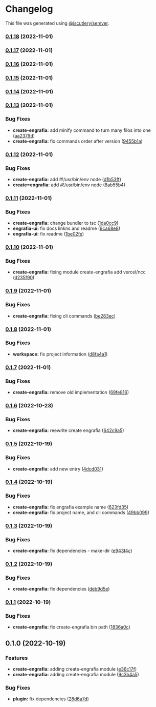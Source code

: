 # Changelog

This file was generated using [@jscutlery/semver](https://github.com/jscutlery/semver).

### [0.1.18](https://github.com/Jucian0/engrafia/compare/@engrafia/create-engrafia@0.1.17...@engrafia/create-engrafia@0.1.18) (2022-11-01)

### [0.1.17](https://github.com/Jucian0/engrafia/compare/@engrafia/create-engrafia@0.1.16...@engrafia/create-engrafia@0.1.17) (2022-11-01)

### [0.1.16](https://github.com/Jucian0/engrafia/compare/@engrafia/create-engrafia@0.1.15...@engrafia/create-engrafia@0.1.16) (2022-11-01)

### [0.1.15](https://github.com/Jucian0/engrafia/compare/@engrafia/create-engrafia@0.1.14...@engrafia/create-engrafia@0.1.15) (2022-11-01)

### [0.1.14](https://github.com/Jucian0/engrafia/compare/@engrafia/create-engrafia@0.1.13...@engrafia/create-engrafia@0.1.14) (2022-11-01)

### [0.1.13](https://github.com/Jucian0/engrafia/compare/@engrafia/create-engrafia@0.1.12...@engrafia/create-engrafia@0.1.13) (2022-11-01)


### Bug Fixes

* **create-engrafia:** add minify command to turn many filos into one ([aa2379d](https://github.com/Jucian0/engrafia/commit/aa2379d95cce5ba04136626e5de0aaa87ad6e89d))
* **create-engrafia:** fix commands order after version ([9455b1a](https://github.com/Jucian0/engrafia/commit/9455b1aa9c0faa5df0bd4aa266232a4df50b3b5d))

### [0.1.12](https://github.com/Jucian0/engrafia/compare/@engrafia/create-engrafia@0.1.11...@engrafia/create-engrafia@0.1.12) (2022-11-01)


### Bug Fixes

* **create-engrafia:** add #!/usr/bin/env node ([d1b53ff](https://github.com/Jucian0/engrafia/commit/d1b53ffa0782814118b9dad85109627011a771d9))
* **create=engrafia:** add #!/usr/bin/env node ([8ab55b4](https://github.com/Jucian0/engrafia/commit/8ab55b4628a983d4afc390a8e5f1814507e26cd3))

### [0.1.11](https://github.com/Jucian0/engrafia/compare/@engrafia/create-engrafia@0.1.10...@engrafia/create-engrafia@0.1.11) (2022-11-01)


### Bug Fixes

* **create-engrafia:** change bundler to tsc ([1da0cc9](https://github.com/Jucian0/engrafia/commit/1da0cc96e895dd82e6d4281b7594c13ceb069b9e))
* **engrafia-ui:** fix docs linkns and readme ([9ca68e8](https://github.com/Jucian0/engrafia/commit/9ca68e89b1fbe5d258d90d2a036544c4ca209f9e))
* **engrafia-ui:** fix readme ([1be02fe](https://github.com/Jucian0/engrafia/commit/1be02fe56aa7892b33995154315968a5aaec9c86))

### [0.1.10](https://github.com/Jucian0/engrafia/compare/@engrafia/create-engrafia@0.1.9...@engrafia/create-engrafia@0.1.10) (2022-11-01)


### Bug Fixes

* **create-engrafia:** fixing module create-engrafia add vercel/ncc ([d235f90](https://github.com/Jucian0/engrafia/commit/d235f90e1f05d6bf5bf6f98a905969bfa1f09393))

### [0.1.9](https://github.com/Jucian0/engrafia/compare/@engrafia/create-engrafia@0.1.8...@engrafia/create-engrafia@0.1.9) (2022-11-01)


### Bug Fixes

* **create-engrafia:** fixing cli commands ([be283ec](https://github.com/Jucian0/engrafia/commit/be283ecb51d2d9ee6d077cf50a2718591c4ef5d3))

### [0.1.8](https://github.com/Jucian0/engrafia/compare/@engrafia/create-engrafia@0.1.7...@engrafia/create-engrafia@0.1.8) (2022-11-01)


### Bug Fixes

* **workspace:** fix project information ([d8fa4a1](https://github.com/Jucian0/engrafia/commit/d8fa4a1a212154330f4fc3fb93ffab7ea3f5e9a9))

### [0.1.7](https://github.com/Jucian0/engrafia/compare/@engrafia/create-engrafia@0.1.6...@engrafia/create-engrafia@0.1.7) (2022-11-01)


### Bug Fixes

* **create-engrafia:** remove old implementation ([69fe816](https://github.com/Jucian0/engrafia/commit/69fe816dbbfd6039b9f4278b7572c21bbce721cf))

### [0.1.6](https://github.com/Jucian0/engrafia/compare/@engrafia/create-engrafia@0.1.5...@engrafia/create-engrafia@0.1.6) (2022-10-23)


### Bug Fixes

* **create-engrafia:** reewrite create engrafia ([642c9a5](https://github.com/Jucian0/engrafia/commit/642c9a5659dcf3e3a128be0c4d8e1c0ca238586d))

### [0.1.5](https://github.com/Jucian0/engrafia/compare/@engrafia/create-engrafia@0.1.4...@engrafia/create-engrafia@0.1.5) (2022-10-19)


### Bug Fixes

* **create-engrafia:** add new entry ([4dcd031](https://github.com/Jucian0/engrafia/commit/4dcd0311c8bcaa5aa7b41ba5db02ae17ee066dee))

### [0.1.4](https://github.com/Jucian0/engrafia/compare/@engrafia/create-engrafia@0.1.3...@engrafia/create-engrafia@0.1.4) (2022-10-19)


### Bug Fixes

* **create-engrafia:** fix engrafia example name ([623fd35](https://github.com/Jucian0/engrafia/commit/623fd35582cbe4df38efcf8c4cb1f89e6b875d8a))
* **create-engrafia:** fix project name, and cli commands ([49bb099](https://github.com/Jucian0/engrafia/commit/49bb0994df9345fcc9efe37a9a56a59c3dc422f6))

### [0.1.3](https://github.com/Jucian0/engrafia/compare/@engrafia/create-engrafia@0.1.2...@engrafia/create-engrafia@0.1.3) (2022-10-19)


### Bug Fixes

* **create-engrafia:** fix dependencies - make-dir ([e943f4c](https://github.com/Jucian0/engrafia/commit/e943f4cf26c6d22b6c1526ce1ca84cc38a44bd56))

### [0.1.2](https://github.com/Jucian0/engrafia/compare/@engrafia/create-engrafia@0.1.1...@engrafia/create-engrafia@0.1.2) (2022-10-19)


### Bug Fixes

* **create-engrafia:** fix dependencies ([deb9d5e](https://github.com/Jucian0/engrafia/commit/deb9d5e530cf0cf4395f59a003ecffce8c4890c6))

### [0.1.1](https://github.com/Jucian0/engrafia/compare/@engrafia/create-engrafia@0.1.0...@engrafia/create-engrafia@0.1.1) (2022-10-19)


### Bug Fixes

* **create-engrafia:** fix create-engrafia bin  path ([1836a0c](https://github.com/Jucian0/engrafia/commit/1836a0cd3302a9328bfa6664cbc048cfd35b9bbc))

## 0.1.0 (2022-10-19)


### Features

* **create-engrafia:** adding create-engrafia module ([e36c17f](https://github.com/Jucian0/engrafia/commit/e36c17f9ca182cc864a8b9cba84455789e0c286f))
* **create-engrafia:** adding create-engrafia module ([9c3b4a5](https://github.com/Jucian0/engrafia/commit/9c3b4a5b44aff47324fa7e1f43ee0163e28aa388))


### Bug Fixes

* **plugin:** fix dependencies ([28d6a7d](https://github.com/Jucian0/engrafia/commit/28d6a7d959dead0520715213c387879359bdd7f5))
